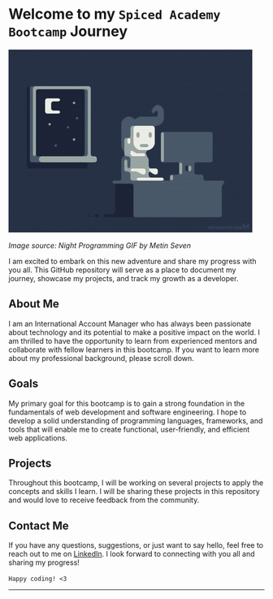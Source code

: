 # Welcome to my `Spiced Academy Bootcamp` Journey

![](https://github.com/denescsaszar/denescsaszar/blob/main/giphy.gif)

_Image source: Night Programming GIF by Metin Seven_

I am excited to embark on this new adventure and share my progress with you all. This GitHub repository will serve as a place to document my journey, showcase my projects, and track my growth as a developer.

## About Me

I am an International Account Manager who has always been passionate about technology and its potential to make a positive impact on the world. I am thrilled to have the opportunity to learn from experienced mentors and collaborate with fellow learners in this bootcamp. If you want to learn more about my professional background, please scroll down.

## Goals

My primary goal for this bootcamp is to gain a strong foundation in the fundamentals of web development and software engineering. I hope to develop a solid understanding of programming languages, frameworks, and tools that will enable me to create functional, user-friendly, and efficient web applications.


## Projects

Throughout this bootcamp, I will be working on several projects to apply the concepts and skills I learn. I will be sharing these projects in this repository and would love to receive feedback from the community.

## Contact Me

If you have any questions, suggestions, or just want to say hello, feel free to reach out to me on [LinkedIn](https://www.linkedin.com/in/denescsaszar/). I look forward to connecting with you all and sharing my progress!

`Happy coding! <3`

---





